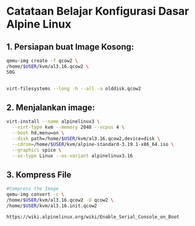 # Catataan Belajar Konfigurasi Dasar Alpine Linux

## 1. Persiapan buat Image Kosong:
```sh
qemu-img create -f qcow2 \
/home/$USER/kvm/al3.16.qcow2 \
50G


virt-filesystems --long -h --all -a olddisk.qcow2
```

## 2. Menjalankan image:

```sh
virt-install --name alpinelinux3 \
  --virt-type kvm --memory 2048 --vcpus 4 \
  --boot hd,menu=on \
  --disk path=/home/$USER/kvm/al3.16.qcow2,device=disk \
  --cdrom=/home/$USER/kvm/alpine-standard-3.19.1-x86_64.iso \
  --graphics spice \
  --os-type Linux --os-variant alpinelinux3.16
```

## 3. Kompress File
```sh
#Compress the Image
qemu-img convert -c \
/home/$USER/kvm/al3.16.qcow2 -O qcow2 \
/home/$USER/kvm/al3.16.init.qcow2

https://wiki.alpinelinux.org/wiki/Enable_Serial_Console_on_Boot
